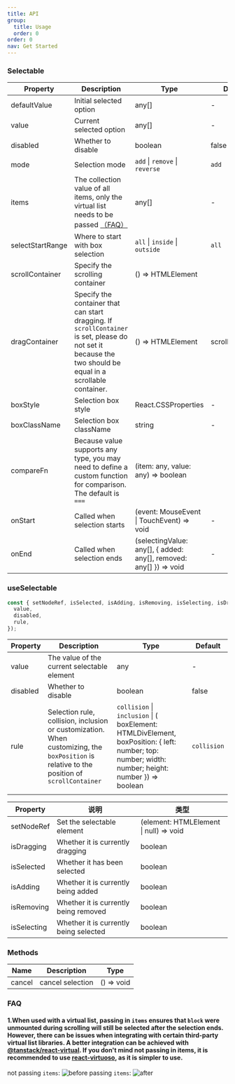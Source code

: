 ```yaml
---
title: API
group:
  title: Usage
  order: 0
order: 0
nav: Get Started
---
```


### Selectable

| Property         | Description                                                                                                                                                 | Type                                                              | Default         |
| ---------------- | ----------------------------------------------------------------------------------------------------------------------------------------------------------- | ----------------------------------------------------------------- | --------------- |
| defaultValue     | Initial selected option                                                                                                                                     | any[]                                                             | -               |
| value            | Current selected option                                                                                                                                     | any[]                                                             | -               |
| disabled         | Whether to disable                                                                                                                                          | boolean                                                           | false           |
| mode             | Selection mode                                                                                                                                              | `add` \| `remove` \| `reverse`                                    | `add`           |
| items            | The collection value of all items, only the virtual list needs to be passed [（FAQ）](#faq)                                                                 | any[]                                                             | -               |
| selectStartRange | Where to start with box selection                                                                                                                           | `all` \| `inside` \| `outside`                                    | `all`           |
| scrollContainer  | Specify the scrolling container                                                                                                                             | () => HTMLElement                                                 |
| dragContainer    | Specify the container that can start dragging. If `scrollContainer` is set, please do not set it because the two should be equal in a scrollable container. | () => HTMLElement                                                 | scrollContainer |
| boxStyle         | Selection box style                                                                                                                                         | React.CSSProperties                                               | -               |
| boxClassName     | Selection box className                                                                                                                                     | string                                                            | -               |
| compareFn        | Because value supports any type, you may need to define a custom function for comparison. The default is `===`                                              | (item: any, value: any) => boolean                                |
| onStart          | Called when selection starts                                                                                                                                | (event: MouseEvent \| TouchEvent) => void                         | -               |
| onEnd            | Called when selection ends                                                                                                                                  | (selectingValue: any[], { added: any[], removed: any[] }) => void | -               |

### useSelectable

```typescript
const { setNodeRef, isSelected, isAdding, isRemoving, isSelecting, isDragging } = useSelectable({
  value,
  disabled,
  rule,
});
```

| Property | Description                                                                                                                                 | Type                                                                                                                                              | Default     |
| -------- | ------------------------------------------------------------------------------------------------------------------------------------------- | ------------------------------------------------------------------------------------------------------------------------------------------------- | ----------- |
| value    | The value of the current selectable element                                                                                                 | any                                                                                                                                               | -           |
| disabled | Whether to disable                                                                                                                          | boolean                                                                                                                                           | false       |
| rule     | Selection rule, collision, inclusion or customization. When customizing, the `boxPosition` is relative to the position of `scrollContainer` | `collision` \| `inclusion` \| ( boxElement: HTMLDivElement, boxPosition: { left: number; top: number; width: number; height: number }) => boolean | `collision` |
|          |

| Property    | 说明                                   | 类型                                   |
| ----------- | -------------------------------------- | -------------------------------------- |
| setNodeRef  | Set the selectable element             | (element: HTMLElement \| null) => void |
| isDragging  | Whether it is currently dragging       | boolean                                |
| isSelected  | Whether it has been selected           | boolean                                |
| isAdding    | Whether it is currently being added    | boolean                                |
| isRemoving  | Whether it is currently being removed  | boolean                                |
| isSelecting | Whether it is currently being selected | boolean                                |

### Methods

| Name   | Description      | Type       |
| ------ | ---------------- | ---------- |
| cancel | cancel selection | () => void |

### FAQ

#### 1.When used with a virtual list, passing in `items` ensures that `block` were unmounted during scrolling will still be selected after the selection ends. However, there can be issues when integrating with certain third-party virtual list libraries. A better integration can be achieved with [@tanstack/react-virtual](https://github.com/TanStack/virtual). If you don't mind not passing in items, it is recommended to use [react-virtuoso](https://github.com/petyosi/react-virtuoso), as it is simpler to use.

not passing `items`:
![before](https://github.com/user-attachments/assets/4ec33cb8-adf5-44da-8573-9e69486c8cb2)
passing `items`:
![after](https://github.com/user-attachments/assets/fd60faad-321d-46a4-8aec-c6bda2df2eb1)
